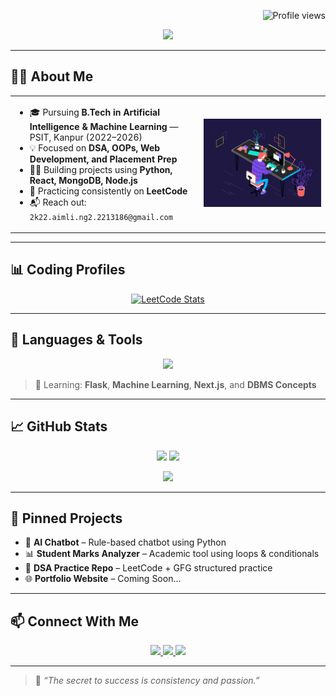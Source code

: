 <!-- Profile views -->
<p align="right">
  <img src="https://komarev.com/ghpvc/?username=brajesh-chaurasia&label=Profile+Views&color=blue&style=flat" alt="Profile views" />
</p>

<!-- Typing Banner with Name -->
<p align="center">
  <img src="https://readme-typing-svg.demolab.com?font=Fira+Code&size=26&duration=3000&pause=1000&center=true&vCenter=true&width=750&lines=Hi%2C+I'm+Brajesh+Chaurasia+%F0%9F%91%8B;B.Tech+%7C+AIML+Student+%7C+PSIT+Kanpur;DSA+%26+Placement-Focused+Coder;Learning+Projects+%2B+Building+Future" />
</p>

---

## 👨‍🎓 About Me

<table>
  <tr>
    <td width="60%">
      <ul>
        <li>🎓 Pursuing <strong>B.Tech in Artificial Intelligence & Machine Learning</strong> — PSIT, Kanpur (2022–2026)</li>
        <li>💡 Focused on <strong>DSA, OOPs, Web Development, and Placement Prep</strong></li>
        <li>👨‍💻 Building projects using <strong>Python, React, MongoDB, Node.js</strong></li>
        <li>🎯 Practicing consistently on <strong>LeetCode</strong></li>
        <li>📬 Reach out: <code>2k22.aimli.ng2.2213186@gmail.com</code></li>
      </ul>
    </td>
    <td align="center">
      <img src="https://github.com/brajesh-chaurasia/brajesh-chaurasia/blob/main/cool-coder.gif?raw=true" width="220" />
    </td>
  </tr>
</table>

---

## 📊 Coding Profiles

<p align="center">
  <a href="https://leetcode.com/u/2213186/" target="_blank">
    <img src="https://leetcard.jacoblin.cool/2213186?theme=dark&font=Consolas&ext=activity" alt="LeetCode Stats" />
  </a>
</p>

---

## 🧰 Languages & Tools

<p align="center">
  <img src="https://skillicons.dev/icons?i=py,cpp,c,html,css,js,ts,react,tailwind,nodejs,express,mongodb,git,github,vscode,linux,figma,postgresql,mysql,bootstrap" />
</p>

> 📌 Learning: **Flask**, **Machine Learning**, **Next.js**, and **DBMS Concepts**

---

## 📈 GitHub Stats

<p align="center">
  <img src="https://github-readme-stats.vercel.app/api?username=brajesh-chaurasia&show_icons=true&theme=tokyonight&include_all_commits=true&count_private=true&hide_border=true&rank_icon=percentile" width="48%" />
  <img src="https://github-readme-streak-stats.demolab.com?user=brajesh-chaurasia&theme=tokyonight&hide_border=true&date_format=M%20j%5B%2C%20Y%5D" width="48%" />
</p>

<p align="center">
  <img src="https://github-profile-trophy.vercel.app/?username=brajesh-chaurasia&theme=tokyonight&no-frame=true&margin-w=15&row=1" />
</p>

---


## 📌 Pinned Projects

- 🤖 **AI Chatbot** – Rule-based chatbot using Python  
- 📊 **Student Marks Analyzer** – Academic tool using loops & conditionals  
- 🧠 **DSA Practice Repo** – LeetCode + GFG structured practice  
- 🌐 **Portfolio Website** – Coming Soon...

---

## 📫 Connect With Me

<p align="center">
  <a href="https://www.linkedin.com/in/brajesh-chaurasia" target="_blank">
    <img src="https://img.shields.io/badge/LinkedIn-0077B5?style=for-the-badge&logo=linkedin&logoColor=white" />
  </a>
  <a href="https://www.instagram.com/ig_brajesh_18" target="_blank">
    <img src="https://img.shields.io/badge/Instagram-E4405F?style=for-the-badge&logo=instagram&logoColor=white" />
  </a>
  <a href="https://github.com/brajesh-chaurasia" target="_blank">
    <img src="https://img.shields.io/badge/GitHub-171515?style=for-the-badge&logo=github&logoColor=white" />
  </a>
</p>

---

> 🚀 *“The secret to success is consistency and passion.”*
